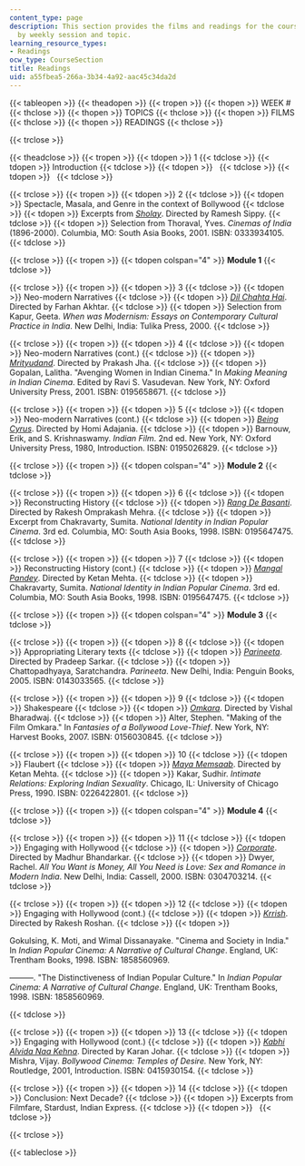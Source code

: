 ```yaml
---
content_type: page
description: This section provides the films and readings for the course, organized
  by weekly session and topic.
learning_resource_types:
- Readings
ocw_type: CourseSection
title: Readings
uid: a55fbea5-266a-3b34-4a92-aac45c34da2d
---
```


{{< tableopen >}}
{{< theadopen >}}
{{< tropen >}}
{{< thopen >}}
WEEK #
{{< thclose >}}
{{< thopen >}}
TOPICS
{{< thclose >}}
{{< thopen >}}
FILMS
{{< thclose >}}
{{< thopen >}}
READINGS
{{< thclose >}}

{{< trclose >}}

{{< theadclose >}}
{{< tropen >}}
{{< tdopen >}}
1
{{< tdclose >}}
{{< tdopen >}}
Introduction
{{< tdclose >}}
{{< tdopen >}}
 
{{< tdclose >}}
{{< tdopen >}}
 
{{< tdclose >}}

{{< trclose >}}
{{< tropen >}}
{{< tdopen >}}
2
{{< tdclose >}}
{{< tdopen >}}
Spectacle, Masala, and Genre in the context of Bollywood
{{< tdclose >}}
{{< tdopen >}}
Excerpts from [_Sholay_](http://www.imdb.com/title/tt0073707/). Directed by Ramesh Sippy.
{{< tdclose >}}
{{< tdopen >}}
Selection from Thoraval, Yves. _Cinemas of India_ (1896-2000). Columbia, MO: South Asia Books, 2001. ISBN: 0333934105.
{{< tdclose >}}

{{< trclose >}}
{{< tropen >}}
{{< tdopen colspan="4" >}}
**Module 1**
{{< tdclose >}}

{{< trclose >}}
{{< tropen >}}
{{< tdopen >}}
3
{{< tdclose >}}
{{< tdopen >}}
Neo-modern Narratives
{{< tdclose >}}
{{< tdopen >}}
[_Dil Chahta Hai_](http://www.imdb.com/title/tt0292490/). Directed by Farhan Akhtar.
{{< tdclose >}}
{{< tdopen >}}
Selection from Kapur, Geeta. _When was Modernism: Essays on Contemporary Cultural Practice in India_. New Delhi, India: Tulika Press, 2000.
{{< tdclose >}}

{{< trclose >}}
{{< tropen >}}
{{< tdopen >}}
4
{{< tdclose >}}
{{< tdopen >}}
Neo-modern Narratives (cont.)
{{< tdclose >}}
{{< tdopen >}}
[_Mrityudand_](http://www.imdb.com/title/tt0119720/). Directed by Prakash Jha.
{{< tdclose >}}
{{< tdopen >}}
Gopalan, Lalitha. "Avenging Women in Indian Cinema." In _Making Meaning in Indian Cinema_. Edited by Ravi S. Vasudevan. New York, NY: Oxford University Press, 2001. ISBN: 0195658671.
{{< tdclose >}}

{{< trclose >}}
{{< tropen >}}
{{< tdopen >}}
5
{{< tdclose >}}
{{< tdopen >}}
Neo-modern Narratives (cont.)
{{< tdclose >}}
{{< tdopen >}}
[_Being Cyrus_](http://www.imdb.com/title/tt0412308/). Directed by Homi Adajania.
{{< tdclose >}}
{{< tdopen >}}
Barnouw, Erik, and S. Krishnaswamy. _Indian Film_. 2nd ed. New York, NY: Oxford University Press, 1980, Introduction. ISBN: 0195026829.
{{< tdclose >}}

{{< trclose >}}
{{< tropen >}}
{{< tdopen colspan="4" >}}
**Module 2**
{{< tdclose >}}

{{< trclose >}}
{{< tropen >}}
{{< tdopen >}}
6
{{< tdclose >}}
{{< tdopen >}}
Reconstructing History
{{< tdclose >}}
{{< tdopen >}}
[_Rang De Basanti_](http://www.imdb.com/title/tt0405508/). Directed by Rakesh Omprakash Mehra.
{{< tdclose >}}
{{< tdopen >}}
Excerpt from Chakravarty, Sumita. _National Identity in Indian Popular Cinema_. 3rd ed. Columbia, MO: South Asia Books, 1998. ISBN: 0195647475.
{{< tdclose >}}

{{< trclose >}}
{{< tropen >}}
{{< tdopen >}}
7
{{< tdclose >}}
{{< tdopen >}}
Reconstructing History (cont.)
{{< tdclose >}}
{{< tdopen >}}
[_Mangal Pandey_](http://www.imdb.com/title/tt0346457/). Directed by Ketan Mehta.
{{< tdclose >}}
{{< tdopen >}}
Chakravarty, Sumita. _National Identity in Indian Popular Cinema_. 3rd ed. Columbia, MO: South Asia Books, 1998. ISBN: 0195647475.
{{< tdclose >}}

{{< trclose >}}
{{< tropen >}}
{{< tdopen colspan="4" >}}
**Module 3**
{{< tdclose >}}

{{< trclose >}}
{{< tropen >}}
{{< tdopen >}}
8
{{< tdclose >}}
{{< tdopen >}}
Appropriating Literary texts
{{< tdclose >}}
{{< tdopen >}}
[_Parineeta_](http://www.imdb.com/title/tt0437407/). Directed by Pradeep Sarkar.
{{< tdclose >}}
{{< tdopen >}}
Chattopadhyaya, Saratchandra. _Parineeta_. New Delhi, India: Penguin Books, 2005. ISBN: 0143033565.
{{< tdclose >}}

{{< trclose >}}
{{< tropen >}}
{{< tdopen >}}
9
{{< tdclose >}}
{{< tdopen >}}
Shakespeare
{{< tdclose >}}
{{< tdopen >}}
[_Omkara_](http://www.imdb.com/title/tt0488414/). Directed by Vishal Bharadwaj.
{{< tdclose >}}
{{< tdopen >}}
Alter, Stephen. "Making of the Film Omkara." In _Fantasies of a Bollywood Love-Thief_. New York, NY: Harvest Books, 2007. ISBN: 0156030845.
{{< tdclose >}}

{{< trclose >}}
{{< tropen >}}
{{< tdopen >}}
10
{{< tdclose >}}
{{< tdopen >}}
Flaubert
{{< tdclose >}}
{{< tdopen >}}
[_Maya Memsaab_](http://www.imdb.com/title/tt0137100/). Directed by Ketan Mehta.
{{< tdclose >}}
{{< tdopen >}}
Kakar, Sudhir. _Intimate Relations: Exploring Indian Sexuality_. Chicago, IL: University of Chicago Press, 1990. ISBN: 0226422801.
{{< tdclose >}}

{{< trclose >}}
{{< tropen >}}
{{< tdopen colspan="4" >}}
**Module 4**
{{< tdclose >}}

{{< trclose >}}
{{< tropen >}}
{{< tdopen >}}
11
{{< tdclose >}}
{{< tdopen >}}
Engaging with Hollywood
{{< tdclose >}}
{{< tdopen >}}
[_Corporate_](http://www.imdb.com/title/tt0488381/). Directed by Madhur Bhandarkar.
{{< tdclose >}}
{{< tdopen >}}
Dwyer, Rachel. _All You Want is Money, All You Need is Love: Sex and Romance in Modern India_. New Delhi, India: Cassell, 2000. ISBN: 0304703214.
{{< tdclose >}}

{{< trclose >}}
{{< tropen >}}
{{< tdopen >}}
12
{{< tdclose >}}
{{< tdopen >}}
Engaging with Hollywood (cont.)
{{< tdclose >}}
{{< tdopen >}}
[_Krrish_](http://www.imdb.com/title/tt0432637/). Directed by Rakesh Roshan.
{{< tdclose >}}
{{< tdopen >}}


Gokulsing, K. Moti, and Wimal Dissanayake. "Cinema and Society in India." In _Indian Popular Cinema: A Narrative of Cultural Change_. England, UK: Trentham Books, 1998. ISBN: 1858560969.

———. "The Distinctiveness of Indian Popular Culture." In _Indian Popular Cinema: A Narrative of Cultural Change_. England, UK: Trentham Books, 1998. ISBN: 1858560969.


{{< tdclose >}}

{{< trclose >}}
{{< tropen >}}
{{< tdopen >}}
13
{{< tdclose >}}
{{< tdopen >}}
Engaging with Hollywood (cont.)
{{< tdclose >}}
{{< tdopen >}}
[_Kabhi Alvida Naa Kehna_](http://www.imdb.com/title/tt0449999/). Directed by Karan Johar.
{{< tdclose >}}
{{< tdopen >}}
Mishra, Vijay. _Bollywood Cinema: Temples of Desire._ New York, NY: Routledge, 2001, Introduction. ISBN: 0415930154.
{{< tdclose >}}

{{< trclose >}}
{{< tropen >}}
{{< tdopen >}}
14
{{< tdclose >}}
{{< tdopen >}}
Conclusion: Next Decade?
{{< tdclose >}}
{{< tdopen >}}
Excerpts from Filmfare, Stardust, Indian Express.
{{< tdclose >}}
{{< tdopen >}}
 
{{< tdclose >}}

{{< trclose >}}

{{< tableclose >}}